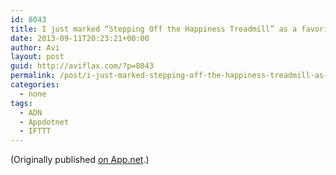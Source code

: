 ```yaml
---
id: 8043
title: I just marked “Stepping Off the Happiness Treadmill” as a favorite in Readability. http://www.readability.com/articles/3ykhs0jv
date: 2013-09-11T20:23:21+00:00
author: Avi
layout: post
guid: http://aviflax.com/?p=8043
permalink: /post/i-just-marked-stepping-off-the-happiness-treadmill-as-a-favorite-in-readability-httpwww-readability-comarticles3ykhs0jv/
categories:
  - none
tags:
  - ADN
  - Appdotnet
  - IFTTT
---
```

(Originally published [on App.net](http://alpha.app.net/aviflax/post/10732173).)